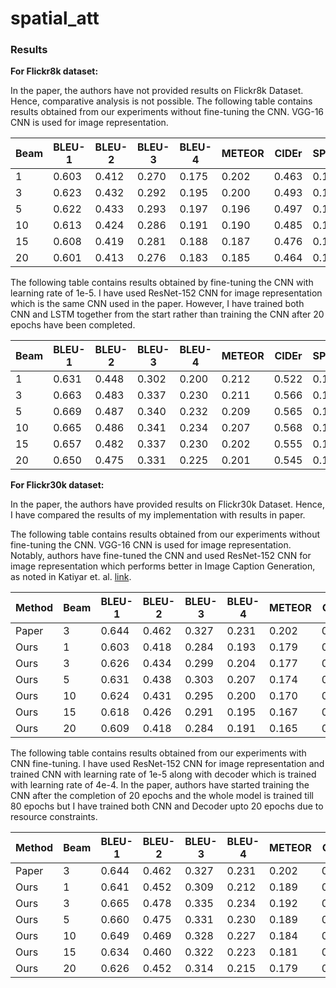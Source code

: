 # spatial_att

### Results

**For Flickr8k dataset:**

In the paper, the authors have not provided results on Flickr8k Dataset. Hence, comparative analysis is not possible.
The following table contains results obtained from our experiments without fine-tuning the CNN. VGG-16 CNN is used for image representation.

|Beam | BLEU-1 | BLEU-2 | BLEU-3| BLEU-4| METEOR | CIDEr | SPICE | ROUGE-L |
|---|---|---|---|---|---|---|---|---|
| 1 | 0.603 | 0.412 | 0.270 | 0.175 | 0.202 | 0.463 | 0.134 | 0.447 |
| 3 | 0.623 | 0.432 | 0.292 | 0.195 | 0.200 | 0.493 | 0.141 | 0.449 |
| 5 | 0.622 | 0.433 | 0.293 | 0.197 | 0.196 | 0.497 | 0.141 | 0.450 |
| 10 | 0.613 | 0.424 | 0.286 | 0.191 | 0.190 | 0.485 | 0.135 | 0.445 |
| 15 | 0.608 | 0.419 | 0.281 | 0.188 | 0.187 | 0.476 | 0.133 | 0.442 |
| 20 | 0.601 | 0.413 | 0.276 | 0.183 | 0.185 | 0.464 | 0.132 | 0.439 |

The following table contains results obtained by fine-tuning the CNN with learning rate of 1e-5. I have used ResNet-152 CNN for image representation which is the same CNN used in the paper. However, I have trained both CNN and LSTM together from the start rather than training the CNN after 20 epochs have been completed.

|Beam | BLEU-1 | BLEU-2 | BLEU-3| BLEU-4| METEOR | CIDEr | SPICE | ROUGE-L |
|---|---|---|---|---|---|---|---|---|
| 1 | 0.631 | 0.448 | 0.302 | 0.200 | 0.212 | 0.522 | 0.141 | 0.467 |
| 3 | 0.663 | 0.483 | 0.337 | 0.230 | 0.211 | 0.566 | 0.150 | 0.480 |
| 5 | 0.669 | 0.487 | 0.340 | 0.232 | 0.209 | 0.565 | 0.148 | 0.483 |
| 10 | 0.665 | 0.486 | 0.341 | 0.234 | 0.207 | 0.568 | 0.147 | 0.483 |
| 15 | 0.657 | 0.482 | 0.337 | 0.230 | 0.202 | 0.555 | 0.144 | 0.481 |
| 20 | 0.650 | 0.475 | 0.331 | 0.225 | 0.201 | 0.545 | 0.143 | 0.477 |


**For Flickr30k dataset:**

In the paper, the authors have provided results on Flickr30k Dataset. Hence, I have compared the results of my implementation with results in paper.

The following table contains results obtained from our experiments without fine-tuning the CNN. VGG-16 CNN is used for image representation. Notably, authors have fine-tuned the CNN and used ResNet-152 CNN for image representation which performs better in Image Caption Generation, as noted in Katiyar et. al. [link](https://arxiv.org/abs/2102.11506).

|Method |Beam | BLEU-1 | BLEU-2 | BLEU-3| BLEU-4| METEOR | CIDEr | SPICE | ROUGE-L |
|---|---|---|---|---|---|---|---|---|---|
| Paper | 3 | 0.644 | 0.462 | 0.327 | 0.231 | 0.202 | 0.493 | 0.145 | 0.467 |
| Ours | 1 | 0.603 | 0.418 | 0.284 | 0.193 | 0.179 | 0.387 | 0.121 | 0.430 |
| Ours | 3 | 0.626 | 0.434 | 0.299 | 0.204 | 0.177 | 0.397 | 0.121 | 0.429 |
| Ours | 5 | 0.631 | 0.438 | 0.303 | 0.207 | 0.174 | 0.403 | 0.119 | 0.429 |
| Ours | 10 | 0.624 | 0.431 | 0.295 | 0.200 | 0.170 | 0.397 | 0.115 | 0.426 |
| Ours | 15 | 0.618 | 0.426 | 0.291 | 0.195 | 0.167 | 0.389 | 0.113 | 0.423 |
| Ours | 20 | 0.609 | 0.418 | 0.284 | 0.191 | 0.165 | 0.377 | 0.110 | 0.420 |

The following table contains results obtained from our experiments with CNN fine-tuning. I have used ResNet-152 CNN for image representation and trained CNN with learning rate of 1e-5 along with decoder which is trained with learning rate of 4e-4. In the paper, authors have started training the CNN after the completion of 20 epochs and the whole model is trained till 80 epochs but I have trained both CNN and Decoder upto 20 epochs due to resource constraints.

|Method |Beam | BLEU-1 | BLEU-2 | BLEU-3| BLEU-4| METEOR | CIDEr | SPICE | ROUGE-L |
|---|---|---|---|---|---|---|---|---|---|
| Paper | 3 | 0.644 | 0.462 | 0.327 | 0.231 | 0.202 | 0.493 | 0.145 | 0.467 |
| Ours | 1 | 0.641 | 0.452 | 0.309 | 0.212 | 0.189 | 0.445 | 0.129 | 0.449 |
| Ours | 3 | 0.665 | 0.478 | 0.335 | 0.234 | 0.192 | 0.489 | 0.137 | 0.460 |
| Ours | 5 | 0.660 | 0.475 | 0.331 | 0.230 | 0.189 | 0.483 | 0.135 | 0.458 |
| Ours | 10 | 0.649 | 0.469 | 0.328 | 0.227 | 0.184 | 0.468 | 0.129 | 0.453 |
| Ours | 15 | 0.634 | 0.460 | 0.322 | 0.223 | 0.181 | 0.466 | 0.126 | 0.449 |
| Ours | 20 | 0.626 | 0.452 | 0.314 | 0.215 | 0.179 | 0.453 | 0.124 | 0.447 |


